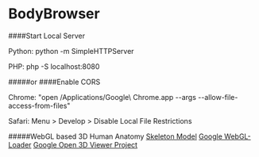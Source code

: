 BodyBrowser
===========

####Start Local Server

Python: python -m SimpleHTTPServer

PHP: php -S localhost:8080

#####or ####Enable CORS

Chrome: "open /Applications/Google\ Chrome.app --args --allow-file-access-from-files"

Safari: Menu > Develop > Disable Local File Restrictions

#####WebGL based 3D Human Anatomy
[Skeleton Model](http://grabcad.com/library/human-skeleton-1)
[Google WebGL-Loader](https://code.google.com/p/webgl-loader/)
[Google Open 3D Viewer Project](https://code.google.com/p/open-3d-viewer/)
